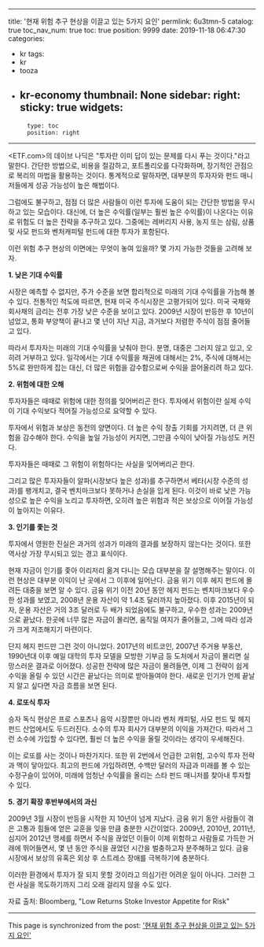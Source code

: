 
---
title: '현재 위험 추구 현상을 이끌고 있는 5가지 요인'
permlink: 6u3tmn-5
catalog: true
toc_nav_num: true
toc: true
position: 9999
date: 2019-11-18 06:47:30
categories:
- kr
tags:
- kr
- tooza
- kr-economy
thumbnail: None
sidebar:
    right:
        sticky: true
widgets:
    -
        type: toc
        position: right
---


<ETF.com>의 데이브 나딕은 "투자란 이미 답이 있는 문제를 다시 푸는 것이다."라고 말한다. 간단한 방법으로, 비용을 절감하고, 포트폴리오를 다각화하며, 장기적인 관점으로 복리의 마법을 활용하는 것이다. 통계적으로 말하자면, 대부분의 투자자와 펀드 매니저들에게 성공 가능성이 높은 해법이다.  

그럼에도 불구하고, 점점 더 많은 사람들이 이런 투자에 도움이 되는 간단한 방법을 무시하고 있는 모습이다. 대신에, 더 높은 수익률(일부는 훨씬 높은 수익률)이 나온다는 이유로 위험도 더 높은 전략을 추구하고 있다. 그중에는 레버리지 사용, 농지 또는 삼림, 상품 및 사모 펀드와 벤처캐피털 펀드에 대한 투자가 포함된다.  

이런 위험 추구 현상의 이면에는 무엇이 놓여 있을까? 몇 가지 가능한 것들을 고려해 보자. 

**1. 낮은 기대 수익률** 

시장은 예측할 수 없지만, 주가 수준을 보면 합리적으로 미래의 기대 수익률을 가늠해 볼 수 있다. 전통적인 척도에 따르면, 현재 미국 주식시장은 고평가되어 있다. 미국 국채와 회사채의 금리는 전후 가장 낮은 수준을 보이고 있다. 2009년 시장이 반등한 후 10년이 넘었고, 통화 부양책이 끝나고 몇 년이 지난 지금, 과거보다 저렴한 주식이 점점 줄어들고 있다. 

따라서 투자자는 미래의 기대 수익률을 낮춰야 한다. 분명, 대중은 그러지 않고 있고, 오히려 거부하고 있다. 일각에서는 기대 수익률을 채권에 대해서는 2%, 주식에 대해서는 5%로 완만하게 잡는 대신, 더 많은 위험을 감수함으로써 수익을 끌어올리려 하고 있다. 
 

**2. 위험에 대한 오해** 

투자자들은 때때로 위험에 대한 정의를 잊어버리곤 한다. 투자에서 위험이란 실제 수익이 기대 수익보다 적어질 가능성으로 요약할 수 있다. 

투자에서 위험과 보상은 동전의 양면이다. 더 높은 수익 창출 기회를 가지려면, 더 큰 위험을 감수해야 한다. 수익을 높일 가능성이 커지면, 그만큼 수익이 낮아질 가능성도 커진다. 

투자자들은 때때로 그 위험이 위험하다는 사실을 잊어버리곤 한다.  

그리고 많은 투자자들이 알파(시장보다 높은 성과)를 추구하면서 베타(시장 수준의 성과)를 팽개치고, 결국 벤치마크보다 못하거나 손실을 입게 된다. 이것이 바로 낮은 가능성으로 높은 수익을 노리고 투자하면, 오히려 높은 위험과 적은 보상으로 이어질 가능성이 높아지는 이유다. 
 

**3. 인기를 좇는 것**

투자에서 영원한 진실은 과거의 성과가 미래의 결과를 보장하지 않는다는 것이다. 또한 역사상 가장 무시되고 있는 경고 표식이다. 

현재 자금이 인기를 좇아 이리저리 옮겨 다니는 모습 대부분을 잘 설명해주는 말이다. 이런 현상은 대부분 이익이 난 곳에서 그 이후에 일어난다. 금융 위기 이후 헤지 펀드에 몰려든 대중을 보면 알 수 있다. 금융 위기 이전 20년 동안 헤지 펀드는 벤치마크보다 우수한 성과를 보였고, 2008년 운용 자산이 약 1.4조 달러까지 높아졌다. 이후 2015년이 되자, 운용 자산은 거의 3조 달러로 두 배가 되었음에도 불구하고, 우수한 성과는 2009년으로 끝났다. 한곳에 너무 많은 자금이 몰리면, 움직일 여지가 줄어들고, 그에 따라 성과가 크게 저조해지기 마련이다.  

단지 헤지 펀드만 그런 것이 아니었다. 2017년의 비트코인, 2007년 주거용 부동산, 1990년대 이후 예일 대학의 투자 모델을 모방한 기부금 등 도처에서 자금이 몰리면 실망스러운 결과로 이어졌다. 성공한 전략에 많은 자금이 몰려들면, 이제 그 전략이 쉽게 수익을 올릴 수 있던 시간은 끝났다는 의미로 받아들여야 한다. 새로운 인기가 언제 끝날지 알고 싶다면 자금 흐름을 보면 된다. 
 

**4. 로또식 투자**

승자 독식 현상은 프로 스포츠나 음악 시장뿐만 아니라 벤처 캐피털, 사모 펀드 및 헤지 펀드 산업에서도 두드러진다. 소수의 투자 회사가 대부분의 이익을 가져간다. 따라서 그런 소수에 가입할 수 있다면, 훨씬 더 높은 수익을 올릴 것이라는 생각이 우세해진다.  

이는 로또를 사는 것이나 마찬가지다. 또한 위 2번에서 언급한 고위험, 고수익 투자 전략과 맥이 닿아있다. 최고의 펀드에 가입하려면, 수백만 달러의 자금과 미래를 볼 수 있는 수정구슬이 있어야, 미래에 엄청난 수익률을 올리는 스타 펀드 매니저를 찾아내 투자할 수 있다. 
 

**5. 경기 확장 후반부에서의 과신** 

2009년 3월 시장이 반등을 시작한 지 10년이 넘게 지났다. 금융 위기 동안 사람들이 겪은 고통과 힘들에 얻은 교훈을 잊을 만큼 충분한 시간이었다. 2009년, 2010년, 2011년, 심지어 2012년 맹세를 하면서 주식을 끊었던 이들이 이제 위험하고 사람들로 가득한 거래에 뛰어들면서, 몇 년 동안 주식을 끊었던 시간을 벌충하고자 분주해하고 있다. 금융 시장에서 보상의 유혹은 외상 후 스트레스 장애를 극복하기에 충분하다. 

이러한 환경에서 투자가 잘 되지 못할 것이라고 의심기란 어려운 일이 아니다. 그러한 그런 사실을 목도하기까지 그리 오래 걸리지 않을 수도 있다. 

자료 출처: Bloomberg, "Low Returns Stoke Investor Appetite for Risk"

- - -

This page is synchronized from the post: ['현재 위험 추구 현상을 이끌고 있는 5가지 요인'](https://steemit.com/@pius.pius/6u3tmn-5)
